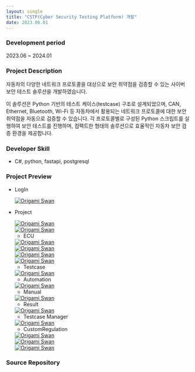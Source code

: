 ```yaml
---
layout: single
title: "CSTP(Cyber Security Testing Platform) 개발"
date: 2023.06.01
---
```


### Development period

2023.06 ~ 2024.01

### Project Description

자동차의 다양한 네트워크 프로토콜을 대상으로 보안 취약점을 검증할 수 있는 사이버 보안 테스트 솔루션을 개발하였습니다.

이 솔루션은 Python 기반의 테스트 케이스(testcase) 구조로 설계되었으며, CAN, Ethernet, Bluetooth, Wi-Fi 등 자동차에서 활용되는 네트워크 프로토콜에 대한 보안 취약점을 자동으로 검증할 수 있습니다.
각 프로토콜별로 구성된 Python 스크립트를 실행하여 보안 테스트를 진행하며, 컴팩트한 형태의 솔루션으로 효율적인 자동차 보안 검증 환경을 제공합니다.

### Developer Skill

- C#, python, fastapi, postgresql

### Project Preview

- LogIn
  <div class="gallery">
    <a href="/assets/images/cstp/0_로그인.png" data-fancybox="gallery" data-caption="Elegant Paper Swan">
      <img src="/assets/images/cstp/0_로그인.png" alt="Origami Swan">
    </a>
  </div>

- Project
  <div class="gallery">
    <a href="/assets/images/cstp/1_0_프로젝트_기본.png" data-fancybox="gallery" data-caption="Elegant Paper Swan">
      <img src="/assets/images/cstp/1_0_프로젝트_기본.png" alt="Origami Swan">
    </a>
  </div>
    <div class="gallery">
    <a href="/assets/images/cstp/1_1_프로젝트_생성.png" data-fancybox="gallery" data-caption="Elegant Paper Swan">
      <img src="/assets/images/cstp/1_1_프로젝트_생성.png" alt="Origami Swan">
    </a>
  </div>

  - ECU
  <div class="gallery">
    <a href="/assets/images/cstp/2_0_ECU_목록.png" data-fancybox="gallery" data-caption="Elegant Paper Swan">
      <img src="/assets/images/cstp/2_0_ECU_목록.png" alt="Origami Swan">
    </a>
  </div>
    <div class="gallery">
    <a href="/assets/images/cstp/2_1_ECU_생성.png" data-fancybox="gallery" data-caption="Elegant Paper Swan">
      <img src="/assets/images/cstp/2_1_ECU_생성.png" alt="Origami Swan">
    </a>
  </div>
  <div class="gallery">
    <a href="/assets/images/cstp/3_1_ECU_Config_Bluetooth.png" data-fancybox="gallery" data-caption="Elegant Paper Swan">
      <img src="/assets/images/cstp/3_1_ECU_Config_Bluetooth.png" alt="Origami Swan">
    </a>
  </div>
  <div class="gallery">
    <a href="/assets/images/cstp/3_1_ECU_Config_WiFi.png" data-fancybox="gallery" data-caption="Elegant Paper Swan">
      <img src="/assets/images/cstp/3_1_ECU_Config_WiFi.png" alt="Origami Swan">
    </a>
  </div>

  - Testcase
  <div class="gallery">
    <a href="/assets/images/cstp/4_1_TestCase.png" data-fancybox="gallery" data-caption="Elegant Paper Swan">
      <img src="/assets/images/cstp/4_1_TestCase.png" alt="Origami Swan">
    </a>
  </div>

  - Automation
  <div class="gallery">
    <a href="/assets/images/cstp/5_1_Automation.png" data-fancybox="gallery" data-caption="Elegant Paper Swan">
      <img src="/assets/images/cstp/5_1_Automation.png" alt="Origami Swan">
    </a>
  </div>

  - Manual
  <div class="gallery">
    <a href="/assets/images/cstp/6_1_Manual.png" data-fancybox="gallery" data-caption="Elegant Paper Swan">
      <img src="/assets/images/cstp/6_1_Manual.png" alt="Origami Swan">
    </a>
  </div>

  - Result
  <div class="gallery">
    <a href="/assets/images/cstp/7_1_Result.png" data-fancybox="gallery" data-caption="Elegant Paper Swan">
      <img src="/assets/images/cstp/7_1_Result.png" alt="Origami Swan">
    </a>
  </div>

  - Testcase Manager
  <div class="gallery">
    <a href="/assets/images/cstp/8_1_TestCase_목록.png" data-fancybox="gallery" data-caption="Elegant Paper Swan">
      <img src="/assets/images/cstp/8_1_TestCase_목록.png" alt="Origami Swan">
    </a>
  </div>

  - CustomRegulation
  <div class="gallery">
    <a href="/assets/images/cstp/9_1_CustomRegulation.png" data-fancybox="gallery" data-caption="Elegant Paper Swan">
      <img src="/assets/images/cstp/9_1_CustomRegulation.png" alt="Origami Swan">
    </a>
  </div>
  <div class="gallery">
    <a href="/assets/images/cstp/9_2_CustomRegulation_추가.png" data-fancybox="gallery" data-caption="Elegant Paper Swan">
      <img src="/assets/images/cstp/9_2_CustomRegulation_추가.png" alt="Origami Swan">
    </a>
  </div>  
  <div class="gallery">
    <a href="/assets/images/cstp/9_3_Sub_CustomRegulation_추가.png" data-fancybox="gallery" data-caption="Elegant Paper Swan">
      <img src="/assets/images/cstp/9_3_Sub_CustomRegulation_추가.png" alt="Origami Swan">
    </a>
  </div>

### Source Repository
